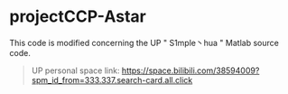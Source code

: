 # projectCCP-Astar
This code is modified concerning the UP " S1mple丶hua " Matlab source code.
> UP personal space link: https://space.bilibili.com/38594009?spm_id_from=333.337.search-card.all.click
